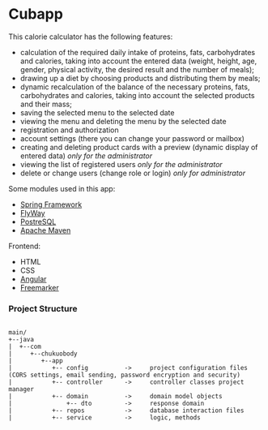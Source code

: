 # Cubapp

This calorie calculator has the following features:

- calculation of the required daily intake of proteins, fats, carbohydrates and calories, taking into account the entered data (weight, height, age, gender, physical activity, the desired result and the number of meals);
- drawing up a diet by choosing products and distributing them by meals;
- dynamic recalculation of the balance of the necessary proteins, fats, carbohydrates and calories, taking into account the selected products and their mass;
- saving the selected menu to the selected date
- viewing the menu and deleting the menu by the selected date
- registration and authorization
- account settings (there you can change your password or mailbox)
- creating and deleting product cards with a preview (dynamic display of entered data) *only for the administrator*
- viewing the list of registered users *only for the administrator*
- delete or change users (change role or login) *only for administrator*

Some modules used in this app:

- [Spring Framework](https://spring.io/)
- [FlyWay](https://flywaydb.org)
- [PostreSQL](https://www.postgresql.org)
- [Apache Maven](https://maven.apache.org)

Frontend:

- HTML
- CSS
- [Angular](https://angular.io)
- [Freemarker](https://freemarker.apache.org)

### Project Structure

```

main/
+--java
|  +--com
|     +--chukuobody
|        +--app
|           +-- config    		->     project configuration files (CORS settings, email sending, password encryption and security)
|           +-- controller      ->     controller classes project manager
|           +-- domain  		->     domain model objects
|           	+-- dto     	->     response domain
|           +-- repos         	->     database interaction files
|           +-- service 		->     logic, methods

```
